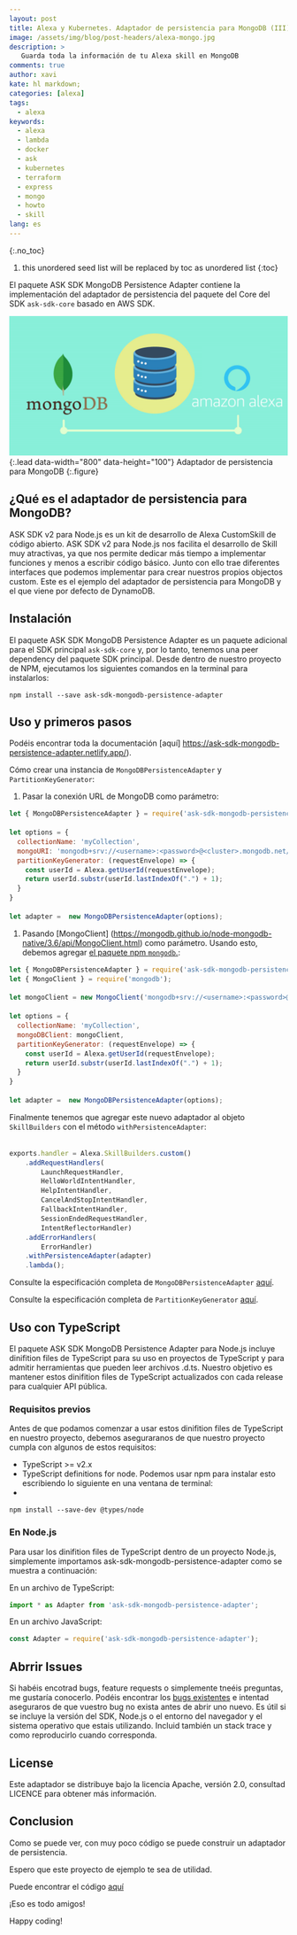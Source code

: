 ```yaml
---
layout: post
title: Alexa y Kubernetes. Adaptador de persistencia para MongoDB (III)
image: /assets/img/blog/post-headers/alexa-mongo.jpg
description: >
   Guarda toda la información de tu Alexa skill en MongoDB
comments: true
author: xavi
kate: hl markdown;
categories: [alexa]
tags:
  - alexa
keywords:
  - alexa
  - lambda
  - docker
  - ask
  - kubernetes
  - terraform
  - express
  - mongo
  - howto
  - skill
lang: es
---
```

{:.no_toc}
1. this unordered seed list will be replaced by toc as unordered list
{:toc}

El paquete ASK SDK MongoDB Persistence Adapter contiene la implementación del adaptador de persistencia del paquete del Core del SDK `ask-sdk-core` basado en AWS SDK.

  ![Full-width image](/assets/img/blog/tutorials/alexa-kubernetes/mongo/image.jpg){:.lead data-width="800" data-height="100"}
Adaptador de persistencia para MongoDB
  {:.figure}

## ¿Qué es el adaptador de persistencia para MongoDB?

ASK SDK v2 para Node.js es un kit de desarrollo de Alexa CustomSkill de código abierto. ASK SDK v2 para Node.js nos facilita el desarrollo de Skill muy atractivas, ya que nos permite dedicar más tiempo a implementar funciones y menos a escribir código básico. Junto con ello trae diferentes interfaces que podemos implementar para crear nuestros propios objectos custom. Este es el ejemplo del adaptador de persistencia para MongoDB y el que viene por defecto de DynamoDB.

## Instalación
El paquete ASK SDK MongoDB Persistence Adapter es un paquete adicional para el SDK principal `ask-sdk-core` y, por lo tanto, tenemos una peer dependency del paquete SDK principal. Desde dentro de nuestro proyecto de NPM, ejecutamos los siguientes comandos en la terminal para instalarlos:

~~~
npm install --save ask-sdk-mongodb-persistence-adapter
~~~

## Uso y primeros pasos

Podéis encontrar toda la documentación [aquí] https://ask-sdk-mongodb-persistence-adapter.netlify.app/).

Cómo crear una instancia de `MongoDBPersistenceAdapter` y `PartitionKeyGenerator`:

1. Pasar la conexión URL de MongoDB como parámetro:
 
~~~javascript
let { MongoDBPersistenceAdapter } = require('ask-sdk-mongodb-persistence-adapter');

let options = {
  collectionName: 'myCollection',
  mongoURI: 'mongodb+srv://<username>:<password>@<cluster>.mongodb.net/',
  partitionKeyGenerator: (requestEnvelope) => {
    const userId = Alexa.getUserId(requestEnvelope);
    return userId.substr(userId.lastIndexOf(".") + 1);
  }
}

let adapter =  new MongoDBPersistenceAdapter(options);
~~~

1. Pasando [MongoClient] (https://mongodb.github.io/node-mongodb-native/3.6/api/MongoClient.html) como parámetro. Usando esto, debemos agregar [el paquete npm `mongodb`.](https://www.npmjs.com/package/mongodb):

~~~javascript
let { MongoDBPersistenceAdapter } = require('ask-sdk-mongodb-persistence-adapter');
let { MongoClient } = require('mongodb');

let mongoClient = new MongoClient('mongodb+srv://<username>:<password>@<cluster>.mongodb.net/')

let options = {
  collectionName: 'myCollection',
  mongoDBClient: mongoClient,
  partitionKeyGenerator: (requestEnvelope) => {
    const userId = Alexa.getUserId(requestEnvelope);
    return userId.substr(userId.lastIndexOf(".") + 1);
  }
}

let adapter =  new MongoDBPersistenceAdapter(options);

~~~

Finalmente tenemos que agregar este nuevo adaptador al objeto `SkillBuilders` con el método `withPersistenceAdapter`:

~~~javascript

exports.handler = Alexa.SkillBuilders.custom()
    .addRequestHandlers(
        LaunchRequestHandler,
        HelloWorldIntentHandler,
        HelpIntentHandler,
        CancelAndStopIntentHandler,
        FallbackIntentHandler,
        SessionEndedRequestHandler,
        IntentReflectorHandler)
    .addErrorHandlers(
        ErrorHandler)
    .withPersistenceAdapter(adapter)
    .lambda();
~~~

Consulte la especificación completa de `MongoDBPersistenceAdapter` [aquí](https://ask-sdk-mongodb-persistence-adapter.netlify.app/classes/_mongodbpersistenceadapter_.mongodbpersistenceadapter.html#constructor).

Consulte la especificación completa de `PartitionKeyGenerator` [aquí](https://ask-sdk-mongodb-persistence-adapter.netlify.app/modules/_partitionkeygenerators_.html#partitionkeygenerator).

## Uso con TypeScript
El paquete ASK SDK MongoDB Persistence Adapter para Node.js incluye dinifition files de TypeScript para su uso en proyectos de TypeScript y para admitir herramientas que pueden leer archivos .d.ts. Nuestro objetivo es mantener estos dinifition files de TypeScript actualizados con cada release para cualquier API pública.

### Requisitos previos
Antes de que podamos comenzar a usar estos dinifition files  de TypeScript en nuestro proyecto, debemos aseguraranos de que nuestro proyecto cumpla con algunos de estos requisitos:
- TypeScript >= v2.x
- TypeScript definitions for node. Podemos usar npm para instalar esto escribiendo lo siguiente en una ventana de terminal:
- 
~~~
npm install --save-dev @types/node
~~~

### En Node.js
Para usar los dinifition files de TypeScript dentro de un proyecto Node.js, simplemente importamos ask-sdk-mongodb-persistence-adapter como se muestra a continuación:

En un archivo de TypeScript:

~~~typescript
import * as Adapter from 'ask-sdk-mongodb-persistence-adapter';
~~~

En un archivo JavaScript:

~~~javascript
const Adapter = require('ask-sdk-mongodb-persistence-adapter');
~~~

## Abrrir Issues
Si habéis encotrad bugs, feature requests o simplemente tneéis preguntas, me gustaría conocerlo. Podéis encontrar los [bugs existentes](https://github.com/xavidop/ask-sdk-mongodb-persistence-adapter/issues) e intentad aseguraros de que vuestro bug no exista antes de abrir uno nuevo. Es útil si se incluye la versión del SDK, Node.js o el entorno del navegador y el sistema operativo que estais utilizando. Incluid también un stack trace y como reproducirlo cuando corresponda.

## License
Este adaptador se distribuye bajo la licencia Apache, versión 2.0, consultad LICENCE para obtener más información.

## Conclusion 

Como se puede ver, con muy poco código se puede construir un adaptador de persistencia.

Espero que este proyecto de ejemplo te sea de utilidad.

Puede encontrar el código [aquí](https://github.com/xavidop/ask-sdk-mongodb-persistence-adapter)

¡Eso es todo amigos!

Happy coding!
